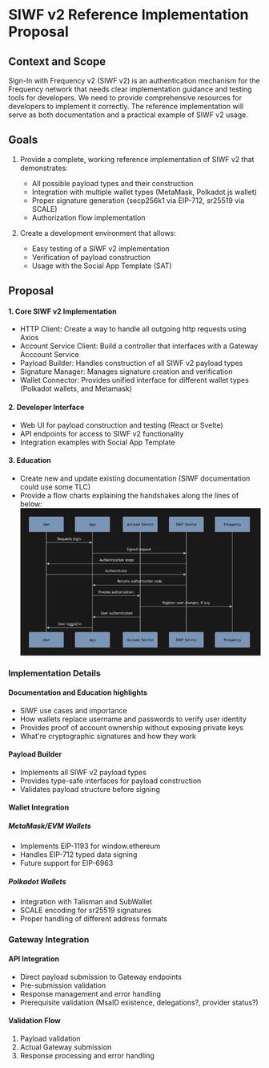 # SIWF v2 Reference Implementation Proposal

## Context and Scope
Sign-In with Frequency v2 (SIWF v2) is an authentication mechanism for the Frequency network that needs clear implementation guidance and testing tools for developers. We need to provide comprehensive resources for developers to implement it correctly. The reference implementation will serve as both documentation and a practical example of SIWF v2 usage.

## Goals
1. Provide a complete, working reference implementation of SIWF v2 that demonstrates:
   - All possible payload types and their construction
   - Integration with multiple wallet types (MetaMask, Polkadot.js wallet)
   - Proper signature generation (secp256k1 via EIP-712, sr25519 via SCALE)
   - Authorization flow implementation

2. Create a development environment that allows:
   - Easy testing of a SIWF v2 implementation
   - Verification of payload construction
   - Usage with the Social App Template (SAT)

## Proposal

#### 1. Core SIWF v2 Implementation
- HTTP Client: Create a way to handle all outgoing http requests using Axios
- Account Service Client: Build a controller that interfaces with a Gateway Acccount Service
- Payload Builder: Handles construction of all SIWF v2 payload types
- Signature Manager: Manages signature creation and verification
- Wallet Connector: Provides unified interface for different wallet types (Polkadot wallets, and Metamask)
   
#### 2. Developer Interface
- Web UI for payload construction and testing (React or Svelte)
- API endpoints for access to SIWF v2 functionality
- Integration examples with Social App Template

#### 3. Education
- Create new and update existing documentation (SIWF documentation could use some TLC)
- Provide a flow charts explaining the handshakes along the lines of below:
![](./SWIF_V2_FLOW.png)

### Implementation Details

#### Documentation and Education highlights
- SIWF use cases and importance
- How wallets replace username and passwords to verify user identity
- Provides proof of account ownership without exposing private keys
- What're cryptographic signatures and how they work

#### Payload Builder
- Implements all SIWF v2 payload types
- Provides type-safe interfaces for payload construction
- Validates payload structure before signing

#### Wallet Integration
##### MetaMask/EVM Wallets
- Implements EIP-1193 for window.ethereum
- Handles EIP-712 typed data signing
- Future support for EIP-6963

##### Polkadot Wallets
- Integration with Talisman and SubWallet
- SCALE encoding for sr25519 signatures
- Proper handling of different address formats

### Gateway Integration

#### API Integration
- Direct payload submission to Gateway endpoints
- Pre-submission validation
- Response management and error handling
- Prerequisite validation (MsaID existence, delegations?, provider status?)

#### Validation Flow
1. Payload validation
2. Actual Gateway submission
3. Response processing and error handling